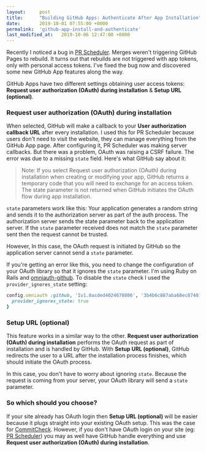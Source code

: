 ```yaml
---
layout:     post
title:      "Building GitHub Apps: Authenticate After App Installation"
date:       2019-10-01 07:55:00 +0000
permalink:  'github-app-install-and-authenticate'
last_modified_at:   2019-10-06 12:47:00 +0000
---
```


Recently I noticed a bug in [PR Scheduler](https://prscheduler.com). Merges weren't triggering GitHub Pages to rebuild. It turns out that rebuilds are not triggered with app tokens, only with personal access tokens. I've fixed the bug now and discovered some new GitHub App features along the way.

GitHub Apps have two different settings obtaining user access tokens: **Request user authorization (OAuth) during installation** & **Setup URL (optional)**.

### Request user authorization (OAuth) during installation

When selected, GitHub will make a callback to your **User authorization callback URL** after every installation. I used this for PR Scheduler because users don't need to visit the website, they can manage everything from the GitHub App page. After configuring it, PR Scheduler was making server callbacks. But there was a problem, OAuth was raising a CSRF failure. The error was due to a missing `state` field. Here's what GitHub say about it:

> Note: If you select Request user authorization (OAuth) during installation when creating or modifying your app, GitHub returns a temporary code that you will need to exchange for an access token. The state parameter is not returned when GitHub initiates the OAuth flow during app installation.

`state` parameters work like this: Your application generates a random string and sends it to the authorization server as part of the auth process. The authorization server sends the state parameter back to the application server. If the `state` parameter received does not match the `state` parameter sent then the request cannot be trusted.

However, In this case, the OAuth request is initiated by GitHub so the application server cannot send a `state` parameter.

If you're getting an error like this, you need to change the configuration of your OAuth library so that it ignores the `state` parameter. I'm using Ruby on Rails and [omniauth-github](https://github.com/omniauth/omniauth-github). To disable the `state` check I used the `provider_ignores_state` setting:

```ruby
config.omniauth :github, 'Iv1.8acded4024678806', '3b4b6c887aba68ec8740136efb6c03902dd37a26', {
  provider_ignores_state: true
}
```

### Setup URL (optional)

This feature works in a similar way to the other. **Request user authorization (OAuth) during installation** performs the OAuth request as part of installation and is handled by GitHub. With **Setup URL (optional)**, GitHub redirects the user to a URL after the installation process finishes, which should initiate the OAuth process.

In this case, you don't have to worry about ignoring `state`. Because the request is coming from your server, your OAuth library will send a `state` parameter.

### So which should you choose?

If your site already has OAuth login then **Setup URL (optional)** will be easier because it plugs straight into your existing OAuth setup. This was the case for [CommitCheck](https://commitcheck.com). However, if you don't have OAuth login on your site (eg: [PR Scheduler](https://prscheduler.com)) you may as well have GitHub handle everything and use **Request user authorization (OAuth) during installation**.
